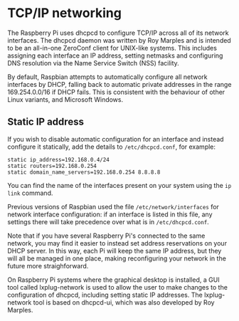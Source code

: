 # TCP/IP networking

The Raspberry Pi uses dhcpcd to configure TCP/IP across all of its network interfaces. The dhcpcd daemon was written by Roy Marples and is intended to be an all-in-one ZeroConf client for UNIX-like systems. This includes assigning each interface an IP address, setting netmasks and configuring DNS resolution via the Name Service Switch (NSS) facility. 

By default, Raspbian attempts to automatically configure all network interfaces by DHCP, falling back to automatic private addresses in the range 169.254.0.0/16 if DHCP fails. This is consistent with the behaviour of other Linux variants, and Microsoft Windows.

## Static IP address

If you wish to disable automatic configuration for an interface and instead configure it statically, add the details to `/etc/dhcpcd.conf`, for example:

```interface eth0
static ip_address=192.168.0.4/24	
static routers=192.168.0.254
static domain_name_servers=192.168.0.254 8.8.8.8
```

You can find the name of the interfaces present on your system using the `ip link` command.

Previous versions of Raspbian used the file `/etc/network/interfaces` for network interface configuration: if an interface is listed in  this file, any settings there will take precedence over what is in `/etc/dhcpcd.conf`.

Note that if you have several Raspberry Pi's connected to the same network, you may find it easier to instead set address reservations on your DHCP server. In this way, each Pi will keep the same IP address, but they will all be managed in one place, making reconfiguring your network in the future more straighforward.

On Raspberry Pi systems where the graphical desktop is installed, a GUI tool called lxplug-network is used to allow the user to make changes to the configuration of dhcpcd, including setting static IP addresses. The lxplug-network tool is based on dhcpcd-ui, which was also developed by Roy Marples.

